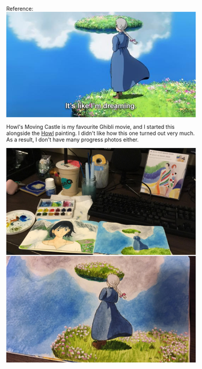 Reference:
<img src="/static/assets/art/details/images/sophie/ref.jpg">

Howl's Moving Castle is my favourite Ghibli movie, and I started this alongside the [Howl](/art/details/howl) painting. I didn't like how this one turned out very much. As a result, I don't have many progress photos either.
<div class="full-bleed img-grid">
    <img src="/static/assets/art/details/images/sophie/progress2.jpg">
    <img src="/static/assets/art/details/images/sophie/progress1.jpg">
</div>
